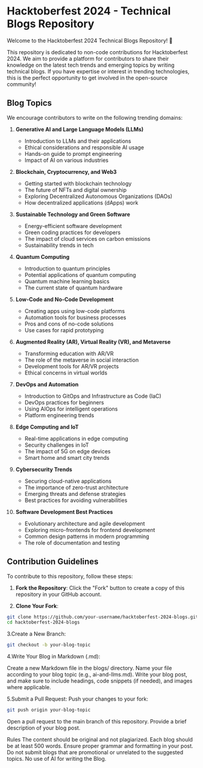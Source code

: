 # Hacktoberfest 2024 - Technical Blogs Repository

Welcome to the Hacktoberfest 2024 Technical Blogs Repository! 🎉

This repository is dedicated to non-code contributions for Hacktoberfest 2024. We aim to provide a platform for contributors to share their knowledge on the latest tech trends and emerging topics by writing technical blogs. If you have expertise or interest in trending technologies, this is the perfect opportunity to get involved in the open-source community!

## Blog Topics

We encourage contributors to write on the following trending domains:

1. **Generative AI and Large Language Models (LLMs)**
   - Introduction to LLMs and their applications
   - Ethical considerations and responsible AI usage
   - Hands-on guide to prompt engineering
   - Impact of AI on various industries

2. **Blockchain, Cryptocurrency, and Web3**
   - Getting started with blockchain technology
   - The future of NFTs and digital ownership
   - Exploring Decentralized Autonomous Organizations (DAOs)
   - How decentralized applications (dApps) work

3. **Sustainable Technology and Green Software**
   - Energy-efficient software development
   - Green coding practices for developers
   - The impact of cloud services on carbon emissions
   - Sustainability trends in tech

4. **Quantum Computing**
   - Introduction to quantum principles
   - Potential applications of quantum computing
   - Quantum machine learning basics
   - The current state of quantum hardware

5. **Low-Code and No-Code Development**
   - Creating apps using low-code platforms
   - Automation tools for business processes
   - Pros and cons of no-code solutions
   - Use cases for rapid prototyping

6. **Augmented Reality (AR), Virtual Reality (VR), and Metaverse**
   - Transforming education with AR/VR
   - The role of the metaverse in social interaction
   - Development tools for AR/VR projects
   - Ethical concerns in virtual worlds

7. **DevOps and Automation**
   - Introduction to GitOps and Infrastructure as Code (IaC)
   - DevOps practices for beginners
   - Using AIOps for intelligent operations
   - Platform engineering trends

8. **Edge Computing and IoT**
   - Real-time applications in edge computing
   - Security challenges in IoT
   - The impact of 5G on edge devices
   - Smart home and smart city trends

9. **Cybersecurity Trends**
   - Securing cloud-native applications
   - The importance of zero-trust architecture
   - Emerging threats and defense strategies
   - Best practices for avoiding vulnerabilities

10. **Software Development Best Practices**
    - Evolutionary architecture and agile development
    - Exploring micro-frontends for frontend development
    - Common design patterns in modern programming
    - The role of documentation and testing

## Contribution Guidelines

To contribute to this repository, follow these steps:

1. **Fork the Repository**: Click the "Fork" button to create a copy of this repository in your GitHub account.

2. **Clone Your Fork**: 
```bash
git clone https://github.com/your-username/hacktoberfest-2024-blogs.git
cd hacktoberfest-2024-blogs
```
3.Create a New Branch:
```bash
git checkout -b your-blog-topic
```
4.Write Your Blog in Markdown (.md):

Create a new Markdown file in the blogs/ directory. Name your file according to your blog topic (e.g., ai-and-llms.md).
Write your blog post, and make sure to include headings, code snippets (if needed), and images where applicable.

5.Submit a Pull Request:
Push your changes to your fork:
```bash
git push origin your-blog-topic
```
Open a pull request to the main branch of this repository. Provide a brief description of your blog post.

Rules
The content should be original and not plagiarized.
Each blog should be at least 500 words.
Ensure proper grammar and formatting in your post.
Do not submit blogs that are promotional or unrelated to the suggested topics.
No use of AI for writing the Blog.
